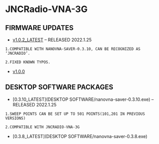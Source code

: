 # JNCRadio-VNA-3G

## FIRMWARE UPDATES

- [v1.0.2_LATEST](FIRMWARE/V1.0.2.zip) – RELEASED 2022.1.25
```
1.COMPATIBLE WITH NANOVNA-SAVER-0.3.10, CAN BE RECOGNIZED AS ‘JNCRADIO’.

2.FIXED KNOWN TYPOS.
```
- [v1.0.0](FIRMWARE/V1.0.0.zip)

## DESKTOP SOFTWARE PACKAGES

- [0.3.10_LATEST](DESKTOP SOFTWARE/nanovna-saver-0.3.10.exe) – RELEASED 2022.1.25

```
1.SWEEP POINTS CAN BE SET UP TO 501 POINTS(101,201 IN PREVIOUS VERSIONS)

2.COMPATIBLE WITH JNCRADIO-VNA-3G
```
- [0.3.8_LATEST](DESKTOP SOFTWARE/nanovna-saver-0.3.8.exe)
